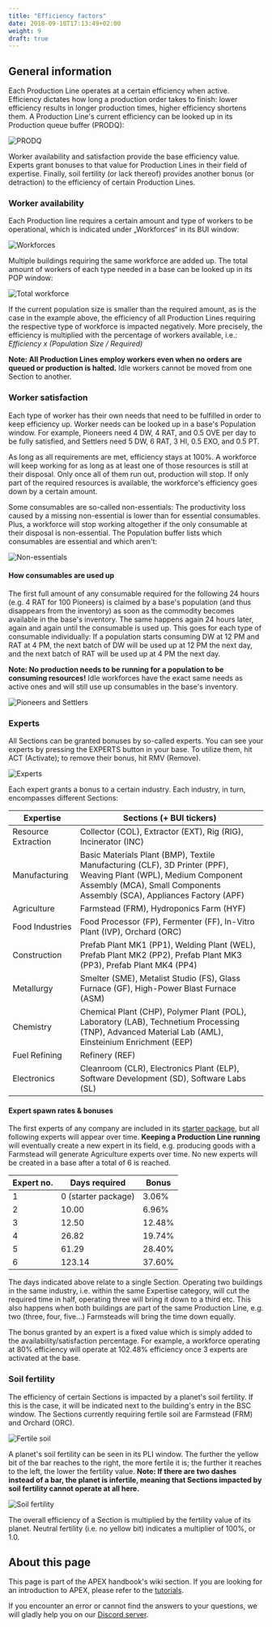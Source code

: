 ```yaml
---
title: "Efficiency factors"
date: 2018-09-18T17:13:49+02:00
weight: 9
draft: true
---
```


## General information

Each Production Line operates at a certain efficiency when active. Efficiency dictates how long a production order takes to finish: lower efficiency results in longer production times, higher efficiency shortens them. A Production Line's current efficiency can be looked up in its Production queue buffer (PRODQ):

![PRODQ](prodq.png)

Worker availability and satisfaction provide the base efficiency value. Experts grant bonuses to that value for Production Lines in their field of expertise. Finally, soil fertility (or lack thereof) provides another bonus (or detraction) to the efficiency of certain Production Lines.

### Worker availability

Each Production line requires a certain amount and type of workers to be operational, which is indicated under „Workforces“ in its BUI window:

![Workforces](workforces.png)

Multiple buildings requiring the same workforce are added up. The total amount of workers of each type needed in a base can be looked up in its POP window:

![Total workforce](total-workforce.png)

If the current population size is smaller than the required amount, as is the case in the example above, the efficiency of all Production Lines requiring the respective type of workforce is impacted negatively. More precisely, the efficiency is multiplied with the percentage of workers available, i.e.: _Efficiency x (Population Size / Required)_

__Note: All Production Lines employ workers even when no orders are queued or production is halted.__ Idle workers cannot be moved from one Section to another.

### Worker satisfaction

Each type of worker has their own needs that need to be fulfilled in order to keep efficiency up. Worker needs can be looked up in a base's Population window. For example, Pioneers need 4 DW, 4 RAT, and 0.5 OVE per day to be fully satisfied, and Settlers need 5 DW, 6 RAT, 3 HI, 0.5 EXO, and 0.5 PT.

As long as all requirements are met, efficiency stays at 100%. A workforce will keep working for as long as at least one of those resources is still at their disposal. Only once all of them run out, production will stop. If only part of the required resources is available, the workforce's efficiency goes down by a certain amount.

Some consumables are so-called non-essentials: The productivity loss caused by a missing non-essential is lower than for essential consumables. Plus, a workforce will stop working altogether if the only consumable at their disposal is non-essential. The Population buffer lists which consumables are essential and which aren't:

![Non-essentials](non-essentials.png)

#### How consumables are used up

The first full amount of any consumable required for the following 24 hours (e.g. 4 RAT for 100 Pioneers) is claimed by a base's population (and thus disappears from the inventory) as soon as the commodity becomes available in the base's inventory. The same happens again 24 hours later, again and again until the consumable is used up. This goes for each type of consumable individually: If a population starts consuming DW at 12 PM and RAT at 4 PM, the next batch of DW will be used up at 12 PM the next day, and the next batch of RAT will be used up at 4 PM the next day.

__Note: No production needs to be running for a population to be consuming resources!__ Idle workforces have the exact same needs as active ones and will still use up consumables in the base's inventory.

![Pioneers and Settlers](pioneers-and-settlers.png)

### Experts

All Sections can be granted bonuses by so-called experts. You can see your experts by pressing the EXPERTS button in your base. To utilize them, hit ACT (Activate); to remove their bonus, hit RMV (Remove).

![Experts](experts.png)

Each expert grants a bonus to a certain industry. Each industry, in turn, encompasses different Sections:

| Expertise	   			| Sections (+ BUI tickers)														|
|-----------------------|-------------------------------------------------------------------			|
| Resource Extraction	| Collector (COL), Extractor (EXT),	Rig (RIG), Incinerator (INC)				|
| Manufacturing  		| Basic Materials Plant (BMP), Textile Manufacturing (CLF), 3D Printer (PPF), Weaving Plant (WPL), Medium Component Assembly (MCA), Small Components Assembly (SCA), Appliances Factory (APF)	|
| Agriculture  			| Farmstead (FRM), Hydroponics Farm (HYF)										|
| Food Industries		| Food Processor (FP), Fermenter (FF), In-Vitro Plant (IVP), Orchard (ORC) |
| Construction			| Prefab Plant MK1 (PP1), Welding Plant (WEL), Prefab Plant MK2 (PP2), Prefab Plant MK3 (PP3), Prefab Plant MK4 (PP4) |
| Metallurgy			| Smelter (SME), Metalist Studio (FS), Glass Furnace (GF), High-Power Blast Furnace (ASM) |
| Chemistry				| Chemical Plant (CHP), Polymer Plant (POL), Laboratory (LAB), Technetium Processing (TNP), Advanced Material Lab (AML), Einsteinium Enrichment (EEP) |
| Fuel Refining			| Refinery (REF) |
| Electronics			| Cleanroom (CLR), Electronics Plant (ELP), Software Development (SD), Software Labs (SL) |


#### Expert spawn rates & bonuses

The first experts of any company are included in its [starter package](../packages-factions), but all following experts will appear over time. __Keeping a Production Line running__ will eventually create a new expert in its field, e.g. producing goods with a Farmstead will generate Agriculture experts over time. No new experts will be created in a base after a total of 6 is reached.

| Expert no.	| Days required 	| Bonus		   |
|---------------|---------------	|--------------|
| 1			   	| 0 (starter package) | 3.06%	   |
| 2			   	| 10.00		   		| 6.96%	 	   |
| 3			   	| 12.50		   		| 12.48%	   |
| 4			   	| 26.82		   		| 19.74%	   |
| 5			   	| 61.29		   		| 28.40%	   |
| 6				| 123.14			| 37.60%	   |

The days indicated above relate to a single Section. Operating two buildings in the same industry, i.e. within the same Expertise category, will cut the required time in half, operating three will bring it down to a third etc. This also happens when both buildings are part of the same Production Line, e.g. two (three, four, five...) Farmsteads will bring the time down equally.

The bonus granted by an expert is a fixed value which is simply added to the availability/satisfaction percentage. For example, a workforce operating at 80% efficiency will operate at 102.48% efficiency once 3 experts are activated at the base.

### Soil fertility

The efficiency of certain Sections is impacted by a planet's soil fertility. If this is the case, it will be indicated next to the building's entry in the BSC window. The Sections currently requiring fertile soil are Farmstead (FRM) and Orchard (ORC).

![Fertile soil](fertile-soil.png)

A planet's soil fertility can be seen in its PLI window. The further the yellow bit of the bar reaches to the right, the more fertile it is; the further it reaches to the left, the lower the fertility value. __Note: If there are two dashes instead of a bar, the planet is infertile, meaning that Sections impacted by soil fertility cannot operate at all here.__

![Soil fertility](soil-fertility.png)

The overall efficiency of a Section is multiplied by the fertility value of its planet. Neutral fertility (i.e. no yellow bit) indicates a multiplier of 100%, or 1.0.

## About this page

This page is part of the APEX handbook's wiki section. If you are looking for an introduction to APEX, please refer to the [tutorials](../../tutorials).

If you encounter an error or cannot find the answers to your questions, we will gladly help you on our [Discord server](https://discordapp.com/invite/G7gj7PT).